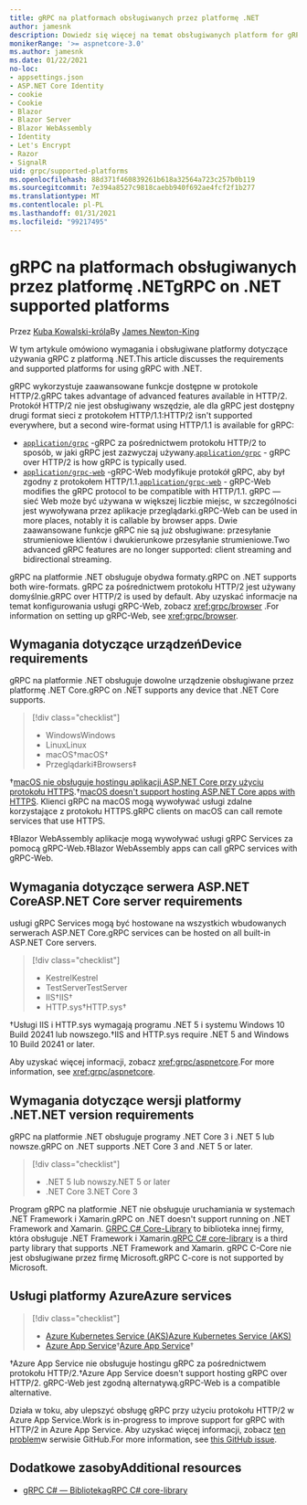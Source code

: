 ```yaml
---
title: gRPC na platformach obsługiwanych przez platformę .NET
author: jamesnk
description: Dowiedz się więcej na temat obsługiwanych platform for gRPC na platformie .NET.
monikerRange: '>= aspnetcore-3.0'
ms.author: jamesnk
ms.date: 01/22/2021
no-loc:
- appsettings.json
- ASP.NET Core Identity
- cookie
- Cookie
- Blazor
- Blazor Server
- Blazor WebAssembly
- Identity
- Let's Encrypt
- Razor
- SignalR
uid: grpc/supported-platforms
ms.openlocfilehash: 88d371f460839261b618a32564a723c257b0b119
ms.sourcegitcommit: 7e394a8527c9818caebb940f692ae4fcf2f1b277
ms.translationtype: MT
ms.contentlocale: pl-PL
ms.lasthandoff: 01/31/2021
ms.locfileid: "99217495"
---
```

# <a name="grpc-on-net-supported-platforms"></a><span data-ttu-id="4a096-103">gRPC na platformach obsługiwanych przez platformę .NET</span><span class="sxs-lookup"><span data-stu-id="4a096-103">gRPC on .NET supported platforms</span></span>

<span data-ttu-id="4a096-104">Przez [Kuba Kowalski-króla](https://twitter.com/jamesnk)</span><span class="sxs-lookup"><span data-stu-id="4a096-104">By [James Newton-King](https://twitter.com/jamesnk)</span></span>

<span data-ttu-id="4a096-105">W tym artykule omówiono wymagania i obsługiwane platformy dotyczące używania gRPC z platformą .NET.</span><span class="sxs-lookup"><span data-stu-id="4a096-105">This article discusses the requirements and supported platforms for using gRPC with .NET.</span></span>

<span data-ttu-id="4a096-106">gRPC wykorzystuje zaawansowane funkcje dostępne w protokole HTTP/2.</span><span class="sxs-lookup"><span data-stu-id="4a096-106">gRPC takes advantage of advanced features available in  HTTP/2.</span></span> <span data-ttu-id="4a096-107">Protokół HTTP/2 nie jest obsługiwany wszędzie, ale dla gRPC jest dostępny drugi format sieci z protokołem HTTP/1.1:</span><span class="sxs-lookup"><span data-stu-id="4a096-107">HTTP/2 isn't supported everywhere, but a second wire-format using HTTP/1.1 is available for gRPC:</span></span>

* <span data-ttu-id="4a096-108">[`application/grpc`](https://github.com/grpc/grpc/blob/master/doc/PROTOCOL-HTTP2.md) -gRPC za pośrednictwem protokołu HTTP/2 to sposób, w jaki gRPC jest zazwyczaj używany.</span><span class="sxs-lookup"><span data-stu-id="4a096-108">[`application/grpc`](https://github.com/grpc/grpc/blob/master/doc/PROTOCOL-HTTP2.md) - gRPC over HTTP/2 is how gRPC is typically used.</span></span>
* <span data-ttu-id="4a096-109">[`application/grpc-web`](https://github.com/grpc/grpc/blob/master/doc/PROTOCOL-WEB.md) -gRPC-Web modyfikuje protokół gRPC, aby był zgodny z protokołem HTTP/1.1.</span><span class="sxs-lookup"><span data-stu-id="4a096-109">[`application/grpc-web`](https://github.com/grpc/grpc/blob/master/doc/PROTOCOL-WEB.md) - gRPC-Web modifies the gRPC protocol to be compatible with HTTP/1.1.</span></span> <span data-ttu-id="4a096-110">gRPC — sieć Web może być używana w większej liczbie miejsc, w szczególności jest wywoływana przez aplikacje przeglądarki.</span><span class="sxs-lookup"><span data-stu-id="4a096-110">gRPC-Web can be used in more places, notably it is callable by browser apps.</span></span> <span data-ttu-id="4a096-111">Dwie zaawansowane funkcje gRPC nie są już obsługiwane: przesyłanie strumieniowe klientów i dwukierunkowe przesyłanie strumieniowe.</span><span class="sxs-lookup"><span data-stu-id="4a096-111">Two advanced gRPC features are no longer supported: client streaming and bidirectional streaming.</span></span>

<span data-ttu-id="4a096-112">gRPC na platformie .NET obsługuje obydwa formaty.</span><span class="sxs-lookup"><span data-stu-id="4a096-112">gRPC on .NET supports both wire-formats.</span></span> <span data-ttu-id="4a096-113">gRPC za pośrednictwem protokołu HTTP/2 jest używany domyślnie.</span><span class="sxs-lookup"><span data-stu-id="4a096-113">gRPC over HTTP/2 is used by default.</span></span> <span data-ttu-id="4a096-114">Aby uzyskać informacje na temat konfigurowania usługi gRPC-Web, zobacz <xref:grpc/browser> .</span><span class="sxs-lookup"><span data-stu-id="4a096-114">For information on setting up gRPC-Web, see <xref:grpc/browser>.</span></span>

## <a name="device-requirements"></a><span data-ttu-id="4a096-115">Wymagania dotyczące urządzeń</span><span class="sxs-lookup"><span data-stu-id="4a096-115">Device requirements</span></span>

<span data-ttu-id="4a096-116">gRPC na platformie .NET obsługuje dowolne urządzenie obsługiwane przez platformę .NET Core.</span><span class="sxs-lookup"><span data-stu-id="4a096-116">gRPC on .NET supports any device that .NET Core supports.</span></span>

> [!div class="checklist"]
>
> * <span data-ttu-id="4a096-117">Windows</span><span class="sxs-lookup"><span data-stu-id="4a096-117">Windows</span></span>
> * <span data-ttu-id="4a096-118">Linux</span><span class="sxs-lookup"><span data-stu-id="4a096-118">Linux</span></span>
> * <span data-ttu-id="4a096-119">macOS&dagger;</span><span class="sxs-lookup"><span data-stu-id="4a096-119">macOS&dagger;</span></span>
> * <span data-ttu-id="4a096-120">Przeglądarki&Dagger;</span><span class="sxs-lookup"><span data-stu-id="4a096-120">Browsers&Dagger;</span></span>

<span data-ttu-id="4a096-121">&dagger;[macOS nie obsługuje hostingu aplikacji ASP.NET Core przy użyciu protokołu HTTPS](xref:grpc/troubleshoot#unable-to-start-aspnet-core-grpc-app-on-macos).</span><span class="sxs-lookup"><span data-stu-id="4a096-121">&dagger;[macOS doesn't support hosting ASP.NET Core apps with HTTPS](xref:grpc/troubleshoot#unable-to-start-aspnet-core-grpc-app-on-macos).</span></span> <span data-ttu-id="4a096-122">Klienci gRPC na macOS mogą wywoływać usługi zdalne korzystające z protokołu HTTPS.</span><span class="sxs-lookup"><span data-stu-id="4a096-122">gRPC clients on macOS can call remote services that use HTTPS.</span></span>

<span data-ttu-id="4a096-123">&Dagger;Blazor WebAssembly aplikacje mogą wywoływać usługi gRPC Services za pomocą gRPC-Web.</span><span class="sxs-lookup"><span data-stu-id="4a096-123">&Dagger;Blazor WebAssembly apps can call gRPC services with gRPC-Web.</span></span>

## <a name="aspnet-core-server-requirements"></a><span data-ttu-id="4a096-124">Wymagania dotyczące serwera ASP.NET Core</span><span class="sxs-lookup"><span data-stu-id="4a096-124">ASP.NET Core server requirements</span></span>

<span data-ttu-id="4a096-125">usługi gRPC Services mogą być hostowane na wszystkich wbudowanych serwerach ASP.NET Core.</span><span class="sxs-lookup"><span data-stu-id="4a096-125">gRPC services can be hosted on all built-in ASP.NET Core servers.</span></span>

> [!div class="checklist"]
>
> * <span data-ttu-id="4a096-126">Kestrel</span><span class="sxs-lookup"><span data-stu-id="4a096-126">Kestrel</span></span>
> * <span data-ttu-id="4a096-127">TestServer</span><span class="sxs-lookup"><span data-stu-id="4a096-127">TestServer</span></span>
> * <span data-ttu-id="4a096-128">IIS&dagger;</span><span class="sxs-lookup"><span data-stu-id="4a096-128">IIS&dagger;</span></span>
> * <span data-ttu-id="4a096-129">HTTP.sys&dagger;</span><span class="sxs-lookup"><span data-stu-id="4a096-129">HTTP.sys&dagger;</span></span>

<span data-ttu-id="4a096-130">&dagger;Usługi IIS i HTTP.sys wymagają programu .NET 5 i systemu Windows 10 Build 20241 lub nowszego.</span><span class="sxs-lookup"><span data-stu-id="4a096-130">&dagger;IIS and HTTP.sys require .NET 5 and Windows 10 Build 20241 or later.</span></span>

<span data-ttu-id="4a096-131">Aby uzyskać więcej informacji, zobacz <xref:grpc/aspnetcore>.</span><span class="sxs-lookup"><span data-stu-id="4a096-131">For more information, see <xref:grpc/aspnetcore>.</span></span>

## <a name="net-version-requirements"></a><span data-ttu-id="4a096-132">Wymagania dotyczące wersji platformy .NET</span><span class="sxs-lookup"><span data-stu-id="4a096-132">.NET version requirements</span></span>

<span data-ttu-id="4a096-133">gRPC na platformie .NET obsługuje programy .NET Core 3 i .NET 5 lub nowsze.</span><span class="sxs-lookup"><span data-stu-id="4a096-133">gRPC on .NET supports .NET Core 3 and .NET 5 or later.</span></span>

> [!div class="checklist"]
>
> * <span data-ttu-id="4a096-134">.NET 5 lub nowszy</span><span class="sxs-lookup"><span data-stu-id="4a096-134">.NET 5 or later</span></span>
> * <span data-ttu-id="4a096-135">.NET Core 3</span><span class="sxs-lookup"><span data-stu-id="4a096-135">.NET Core 3</span></span>

<span data-ttu-id="4a096-136">Program gRPC na platformie .NET nie obsługuje uruchamiania w systemach .NET Framework i Xamarin.</span><span class="sxs-lookup"><span data-stu-id="4a096-136">gRPC on .NET doesn't support running on .NET Framework and Xamarin.</span></span> <span data-ttu-id="4a096-137">[GRPC C# Core-Library](https://grpc.io/docs/languages/csharp/quickstart/) to biblioteka innej firmy, która obsługuje .NET Framework i Xamarin.</span><span class="sxs-lookup"><span data-stu-id="4a096-137">[gRPC C# core-library](https://grpc.io/docs/languages/csharp/quickstart/) is a third party library that supports .NET Framework and Xamarin.</span></span> <span data-ttu-id="4a096-138">gRPC C-Core nie jest obsługiwane przez firmę Microsoft.</span><span class="sxs-lookup"><span data-stu-id="4a096-138">gRPC C-core is not supported by Microsoft.</span></span>

## <a name="azure-services"></a><span data-ttu-id="4a096-139">Usługi platformy Azure</span><span class="sxs-lookup"><span data-stu-id="4a096-139">Azure services</span></span>

> [!div class="checklist"]
>
> * [<span data-ttu-id="4a096-140">Azure Kubernetes Service (AKS)</span><span class="sxs-lookup"><span data-stu-id="4a096-140">Azure Kubernetes Service (AKS)</span></span>](https://azure.microsoft.com/services/kubernetes-service/)
> * <span data-ttu-id="4a096-141">[Azure App Service](https://azure.microsoft.com/services/app-service/)&dagger;</span><span class="sxs-lookup"><span data-stu-id="4a096-141">[Azure App Service](https://azure.microsoft.com/services/app-service/)&dagger;</span></span>

<span data-ttu-id="4a096-142">&dagger;Azure App Service nie obsługuje hostingu gRPC za pośrednictwem protokołu HTTP/2.</span><span class="sxs-lookup"><span data-stu-id="4a096-142">&dagger;Azure App Service doesn't support hosting gRPC over HTTP/2.</span></span> <span data-ttu-id="4a096-143">gRPC-Web jest zgodną alternatywą.</span><span class="sxs-lookup"><span data-stu-id="4a096-143">gRPC-Web is a compatible alternative.</span></span>

<span data-ttu-id="4a096-144">Działa w toku, aby ulepszyć obsługę gRPC przy użyciu protokołu HTTP/2 w Azure App Service.</span><span class="sxs-lookup"><span data-stu-id="4a096-144">Work is in-progress to improve support for gRPC with HTTP/2 in Azure App Service.</span></span> <span data-ttu-id="4a096-145">Aby uzyskać więcej informacji, zobacz [ten problem](https://github.com/dotnet/AspNetCore/issues/9020)w serwisie GitHub.</span><span class="sxs-lookup"><span data-stu-id="4a096-145">For more information, see [this GitHub issue](https://github.com/dotnet/AspNetCore/issues/9020).</span></span>

## <a name="additional-resources"></a><span data-ttu-id="4a096-146">Dodatkowe zasoby</span><span class="sxs-lookup"><span data-stu-id="4a096-146">Additional resources</span></span>

* [<span data-ttu-id="4a096-147">gRPC C# — Biblioteka</span><span class="sxs-lookup"><span data-stu-id="4a096-147">gRPC C# core-library</span></span>](https://grpc.io/docs/languages/csharp/quickstart/)
